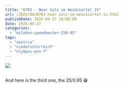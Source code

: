 ```yaml
---
title: "6763 - Near Sulz im Weinviertel IV"
url: /2025/04/6763-near-sulz-im-weinviertel-iv.html
publishDate: 2025-04-27 18:00:00
date: 2025-04-27
categories:
  - "mitakon-speedmaster-250-95"
tags:
  - "austria"
  - "niederosterreich"
  - "olympus-pen-f"
---
```

<div class="container">
<div class="center"><a target="_blank" href="https://d25zfm9zpd7gm5.cloudfront.net/1200x1200/2020/20201026_142207_lr.jpg"><img class="webfeedsFeaturedVisual" src="https://d25zfm9zpd7gm5.cloudfront.net/0600x0600/2020/20201026_142207_lr.jpg" /></a></div>
</div>
<br />

And here is the third one, the 25/0.95 :grin:
